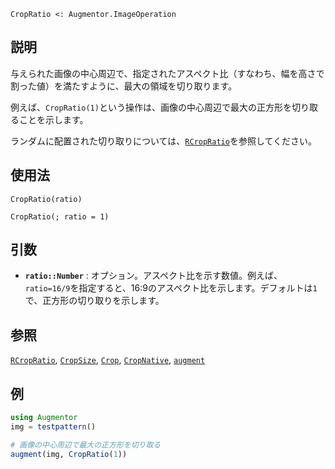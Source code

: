 ```
CropRatio <: Augmentor.ImageOperation
```

## 説明

与えられた画像の中心周辺で、指定されたアスペクト比（すなわち、幅を高さで割った値）を満たすように、最大の領域を切り取ります。

例えば、`CropRatio(1)`という操作は、画像の中心周辺で最大の正方形を切り取ることを示します。

ランダムに配置された切り取りについては、[`RCropRatio`](@ref)を参照してください。

## 使用法

```
CropRatio(ratio)

CropRatio(; ratio = 1)
```

## 引数

  * **`ratio::Number`** : オプション。アスペクト比を示す数値。例えば、`ratio=16/9`を指定すると、16:9のアスペクト比を示します。デフォルトは`1`で、正方形の切り取りを示します。

## 参照

[`RCropRatio`](@ref), [`CropSize`](@ref), [`Crop`](@ref), [`CropNative`](@ref), [`augment`](@ref)

## 例

```julia
using Augmentor
img = testpattern()

# 画像の中心周辺で最大の正方形を切り取る
augment(img, CropRatio(1))
```
